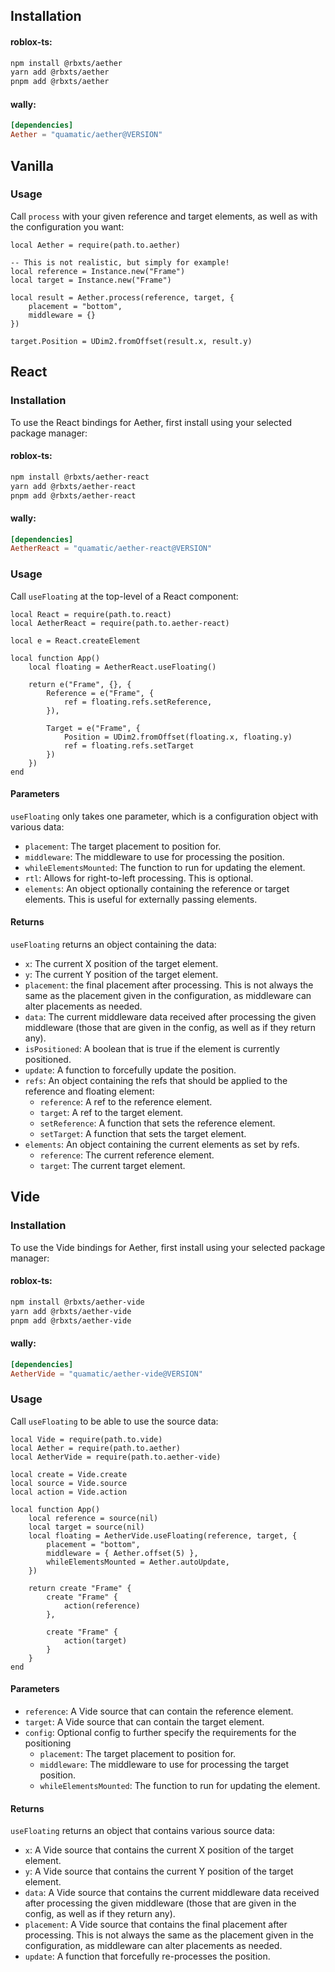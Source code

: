 ## Installation

#### roblox-ts:

```sh
npm install @rbxts/aether
yarn add @rbxts/aether
pnpm add @rbxts/aether
```

#### wally:

```toml
[dependencies]
Aether = "quamatic/aether@VERSION"
```

## Vanilla

### Usage

Call `process` with your given reference and target elements, as well as with the configuration you want:

```luau
local Aether = require(path.to.aether)

-- This is not realistic, but simply for example!
local reference = Instance.new("Frame")
local target = Instance.new("Frame")

local result = Aether.process(reference, target, {
    placement = "bottom",
    middleware = {}
})

target.Position = UDim2.fromOffset(result.x, result.y)
```

## React

### Installation

To use the React bindings for Aether, first install using your selected package manager:

#### roblox-ts:

```sh
npm install @rbxts/aether-react
yarn add @rbxts/aether-react
pnpm add @rbxts/aether-react
```

#### wally:

```toml
[dependencies]
AetherReact = "quamatic/aether-react@VERSION"
```

### Usage

Call `useFloating` at the top-level of a React component:

```luau
local React = require(path.to.react)
local AetherReact = require(path.to.aether-react)

local e = React.createElement

local function App()
    local floating = AetherReact.useFloating()

    return e("Frame", {}, {
        Reference = e("Frame", {
            ref = floating.refs.setReference,
        }),

        Target = e("Frame", {
            Position = UDim2.fromOffset(floating.x, floating.y)
            ref = floating.refs.setTarget
        })
    })
end
```

#### Parameters

`useFloating` only takes one parameter, which is a configuration object with various data:

-   `placement`: The target placement to position for.
-   `middleware`: The middleware to use for processing the position.
-   `whileElementsMounted`: The function to run for updating the element.
-   `rtl`: Allows for right-to-left processing. This is optional.
-   `elements`: An object optionally containing the reference or target elements. This is useful for externally passing elements.

#### Returns

`useFloating` returns an object containing the data:

-   `x`: The current X position of the target element.
-   `y`: The current Y position of the target element.
-   `placement`: the final placement after processing. This is not always the same as the placement given in the configuration, as middleware can alter placements as needed.
-   `data`: The current middleware data received after processing the given middleware (those that are given in the config, as well as if they return any).
-   `isPositioned`: A boolean that is true if the element is currently positioned.
-   `update`: A function to forcefully update the position.
-   `refs`: An object containing the refs that should be applied to the reference and floating element:
    -   `reference`: A ref to the reference element.
    -   `target`: A ref to the target element.
    -   `setReference`: A function that sets the reference element.
    -   `setTarget`: A function that sets the target element.
-   `elements`: An object containing the current elements as set by refs.
    -   `reference`: The current reference element.
    -   `target`: The current target element.

## Vide

### Installation

To use the Vide bindings for Aether, first install using your selected package manager:

#### roblox-ts:

```sh
npm install @rbxts/aether-vide
yarn add @rbxts/aether-vide
pnpm add @rbxts/aether-vide
```

#### wally:

```toml
[dependencies]
AetherVide = "quamatic/aether-vide@VERSION"
```

### Usage

Call `useFloating` to be able to use the source data:

```luau
local Vide = require(path.to.vide)
local Aether = require(path.to.aether)
local AetherVide = require(path.to.aether-vide)

local create = Vide.create
local source = Vide.source
local action = Vide.action

local function App()
    local reference = source(nil)
    local target = source(nil)
    local floating = AetherVide.useFloating(reference, target, {
        placement = "bottom",
        middleware = { Aether.offset(5) },
        whileElementsMounted = Aether.autoUpdate,
    })

    return create "Frame" {
        create "Frame" {
            action(reference)
        },

        create "Frame" {
            action(target)
        }
    }
end
```

#### Parameters

-   `reference`: A Vide source that can contain the reference element.
-   `target`: A Vide source that can contain the target element.
-   `config`: Optional config to further specify the requirements for the positioning
    -   `placement`: The target placement to position for.
    -   `middleware`: The middleware to use for processing the target position.
    -   `whileElementsMounted`: The function to run for updating the element.

#### Returns

`useFloating` returns an object that contains various source data:

-   `x`: A Vide source that contains the current X position of the target element.
-   `y`: A Vide source that contains the current Y position of the target element.
-   `data`: A Vide source that contains the current middleware data received after processing the given middleware (those that are given in the config, as well as if they return any).
-   `placement`: A Vide source that contains the final placement after processing. This is not always the same as the placement given in the configuration, as middleware can alter placements as needed.
-   `update`: A function that forcefully re-processes the position.
